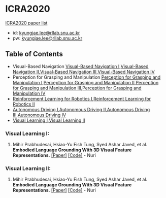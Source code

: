 # ICRA2020
[ICRA2020 paper list](https://ras.papercept.net/conferences/conferences/ICRA20/proceedings/ICRA20_ProgramAtAGlanceMedia.html)

- id: kyungjae.lee@rllab.snu.ac.kr
- pw: kyungjae.lee@rllab.snu.ac.kr

## Table of Contents
  - Visual-Based Navigation [Visual-Based Navigation I](https://ras.papercept.net/conferences/conferences/ICRA20/proceedings/ICRA20_ContentListMedia_1.html#moa16),[Visual-Based Navigation II](https://ras.papercept.net/conferences/conferences/ICRA20/proceedings/ICRA20_ContentListMedia_1.html#mob16),[Visual-Based Navigation III](https://ras.papercept.net/conferences/conferences/ICRA20/proceedings/ICRA20_ContentListMedia_1.html#moc16),[Visual-Based Navigation IV](https://ras.papercept.net/conferences/conferences/ICRA20/proceedings/ICRA20_ContentListMedia_1.html#mod16)
  - Perception for Grasping and Manipulation [Perception for Grasping and Manipulation I](https://ras.papercept.net/conferences/conferences/ICRA20/proceedings/ICRA20_ContentListMedia_2.html#tuc01),[Perception for Grasping and Manipulation II](https://ras.papercept.net/conferences/conferences/ICRA20/proceedings/ICRA20_ContentListMedia_2.html#tud01),[Perception for Grasping and Manipulation III](https://ras.papercept.net/conferences/conferences/ICRA20/proceedings/ICRA20_ContentListMedia_3.html#wea01),[Perception for Grasping and Manipulation IV](https://ras.papercept.net/conferences/conferences/ICRA20/proceedings/ICRA20_ContentListMedia_3.html#wec01)
  - [Reinforcement Learning for Robotics I](https://ras.papercept.net/conferences/conferences/ICRA20/proceedings/ICRA20_ContentListMedia_2.html#tud06),[Reinforcement Learning for Robotics II](https://ras.papercept.net/conferences/conferences/ICRA20/proceedings/ICRA20_ContentListMedia_3.html#wed06)
  - [Autonomous Driving I](https://ras.papercept.net/conferences/conferences/ICRA20/proceedings/ICRA20_ContentListMedia_1.html#moa06),[Autonomous Driving II](https://ras.papercept.net/conferences/conferences/ICRA20/proceedings/ICRA20_ContentListMedia_1.html#mob06),[Autonomous Driving III](https://ras.papercept.net/conferences/conferences/ICRA20/proceedings/ICRA20_ContentListMedia_1.html#moc06),[Autonomous Driving IV](https://ras.papercept.net/conferences/conferences/ICRA20/proceedings/ICRA20_ContentListMedia_1.html#mod06)
  - [Visual Learning I](https://ras.papercept.net/conferences/conferences/ICRA20/proceedings/ICRA20_ContentListMedia_2.html#tua16),[Visual Learning II](https://ras.papercept.net/conferences/conferences/ICRA20/proceedings/ICRA20_ContentListMedia_2.html#tub16)

### Visual Learning I:
1. Mihir Prabhudesai, Hsiao-Yu Fish Tung, Syed Ashar Javed, et al. **Embodied Language Grounding With 3D Visual Feature Representations.** [[Paper]](https://arxiv.org/pdf/1910.01210.pdf) [[Code]]() - Nuri
### Visual Learning II:
1. Mihir Prabhudesai, Hsiao-Yu Fish Tung, Syed Ashar Javed, et al. **Embodied Language Grounding With 3D Visual Feature Representations.** [[Paper]](https://arxiv.org/pdf/1910.01210.pdf) [[Code]]() - Nuri
